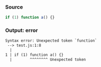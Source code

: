 ### Source
```js parse:stmt
if (1) function a() {}
```

### Output: error
```txt
Syntax error: Unexpected token `function`
 --> test.js:1:8
  |
1 | if (1) function a() {}
  |        ^^^^^^^^ Unexpected token
```
